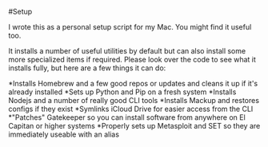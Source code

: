 #Setup

I wrote this as a personal setup script for my Mac. You might find it useful too.

It installs a number of useful utilities by default but can also install some more specialized items if required. Please look over the code to see what it installs fully, but here are a few things it can do: 

*Installs Homebrew and a few good repos or updates and cleans it up if it's already installed
*Sets up Python and Pip on a fresh system
*Installs Nodejs and a number of really good CLI tools
*Installs Mackup and restores configs if they exist
*Symlinks iCloud Drive for easier access from the CLI
*"Patches" Gatekeeper so you can install software from anywhere on El Capitan or higher systems
*Properly sets up Metasploit and SET so they are immediately useable with an alias

